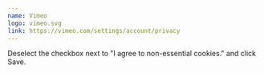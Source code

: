 ```yaml
---
name: Vimeo
logo: vimeo.svg
link: https://vimeo.com/settings/account/privacy
---
```

Deselect the checkbox next to "I agree to non-essential cookies." and click Save.
